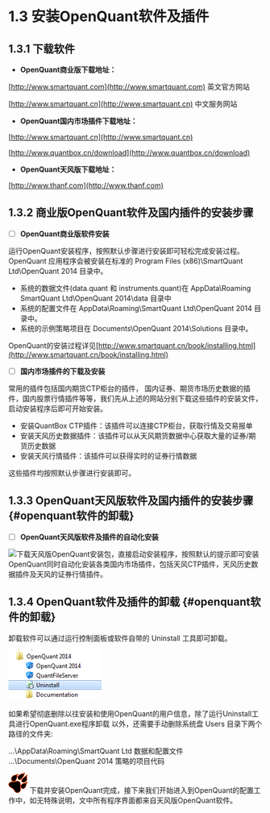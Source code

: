 # 1.3 安装OpenQuant软件及插件

## 1.3.1 下载软件

* **OpenQuant商业版下载地址：**

[http://www.smartquant.com](http://www.smartquant.com) 英文官方网站

[http://www.smartquant.cn](http://www.smartquant.cn) 中文服务网站

* **OpenQuant国内市场插件下载地址：**

[http://www.smartquant.cn](http://www.smartquant.cn)

[http://www.quantbox.cn/download](http://www.quantbox.cn/download)

* **OpenQuant天风版下载地址：**

[http://www.thanf.com](http://www.thanf.com)

## 1.3.2 商业版OpenQuant软件及国内插件的安装步骤

* [ ] **OpenQuant商业版软件安装**

运行OpenQuant安装程序，按照默认步骤进行安装即可轻松完成安装过程。OpenQuant 应用程序会被安装在标准的 Program Files \(x86\)\SmartQuant Ltd\OpenQuant 2014 目录中。

* 系统的数据文件\(data.quant 和 instruments.quant\)在 AppData\Roaming SmartQuant Ltd\OpenQuant 2014\data 目录中
* 系统的配置文件在 AppData\Roaming\SmartQuant Ltd\OpenQuant 2014 目录中。
* 系统的示例策略项目在 Documents\OpenQuant 2014\Solutions 目录中。

OpenQuant的安装过程详见[http://www.smartquant.cn/book/installing.html](http://www.smartquant.cn/book/installing.html)

* [ ] **国内市场插件的下载及安装**

常用的插件包括国内期货CTP柜台的插件， 国内证券、期货市场历史数据的插件，国内股票行情插件等等，我们先从上述的网站分别下载这些插件的安装文件，启动安装程序后即可开始安装。

* 安装QuantBox CTP插件：该插件可以连接CTP柜台，获取行情及交易报单
* 安装天风历史数据插件：该插件可以从天风期货数据中心获取大量的证券/期货历史数据
* 安装天风行情插件：该插件可以获得实时的证券行情数据

这些插件均按照默认步骤进行安装即可。

## 1.3.3 OpenQuant天风版软件及国内插件的安装步骤 {#openquant软件的卸载}

* [ ] **OpenQuant天风版软件及插件的自动化安装**

![](/icons/icon_labtubeBlue.ico)下载天风版OpenQuant安装包，直接启动安装程序，按照默认的提示即可安装OpenQuant同时自动化安装各类国内市场插件，包括天风CTP插件，天风历史数据插件及天风的证券行情插件。

## 1.3.4 OpenQuant软件及插件的卸载 {#openquant软件的卸载}

卸载软件可以通过运行控制面板或软件自带的 Uninstall 工具即可卸载。

![](/.gitbook/assets/Uninstall.png)

如果希望彻底删除以往安装和使用OpenQuant的用户信息，除了运行Uninstall工具进行OpenQuant.exe程序卸载 以外，还需要手动删除系统盘 Users 目录下两个路径的文件夹:

...\AppData\Roaming\SmartQuant Ltd 数据和配置文件  
...\Documents\OpenQuant 2014 策略的项目代码



![](/icons/icon_paw.png) 下载并安装OpenQuant完成，接下来我们开始进入到OpenQuant的配置工作中，如无特殊说明，文中所有程序界面都来自天风版OpenQuant软件。



